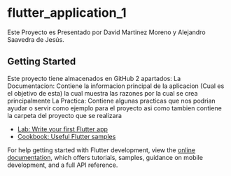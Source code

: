 # flutter_application_1

Este Proyecto es Presentado por David Martinez Moreno y Alejandro Saavedra de Jesús.

## Getting Started

Este proyecto tiene almacenados en GitHub 2 apartados:
La Documentacion: Contiene la informacion principal de la aplicacion (Cual es el objetivo de esta) la cual muestra las razones por la cual se crea principalmente
La Practica: Contiene algunas practicas que nos podrian ayudar o servir como ejemplo para el proyecto asi como tambien contiene la carpeta del proyecto que se realizara

- [Lab: Write your first Flutter app](https://docs.flutter.dev/get-started/codelab)
- [Cookbook: Useful Flutter samples](https://docs.flutter.dev/cookbook)

For help getting started with Flutter development, view the
[online documentation](https://docs.flutter.dev/), which offers tutorials,
samples, guidance on mobile development, and a full API reference.
